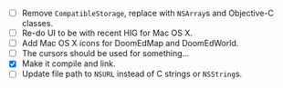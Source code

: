 - [ ] Remove `CompatibleStorage`, replace with `NSArray`s and Objective-C classes.
- [ ] Re-do UI to be with recent HIG for Mac OS X.
- [ ] Add Mac OS X icons for DoomEdMap and DoomEdWorld.
- [ ] The cursors should be used for something…
- [X] Make it compile and link.
- [ ] Update file path to `NSURL` instead of C strings or `NSString`s.
